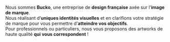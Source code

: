Nous sommes **Bucko**, une entreprise de **design française** axée sur l'**image de marque**.  
Nous réalisant d’**uniques identités visuelles** et en clarifions votre stratégie de marque pour vous permettre d'**atteindre vos objectifs**.  
Pour professionnels ou particuliers, nous vous proposons des artworks de haute qualité **qui vous correspondent** !